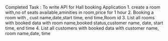 Completed Task : To write  API for Hall booking Application
    1. create a room with,no of seats available,aminities in room,price for 1 hour
    2. Booking a room with , cust name,date,start time, end time,Room id
    3. List all rooms with booked data with room name,booked status,customer name, date, start time, end time
    4. List all customers with booked data with customer name, room name,date, time
